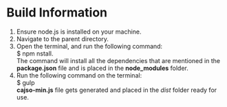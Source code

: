 # Build Information
1. Ensure node.js is installed on your machine.
2. Navigate to the parent directory.
3. Open the terminal, and run the following command:  
   $ npm nstall.  
   The command will install all the dependencies that are mentioned in the **package.json** file and is placed in the **node_modules** folder.  
4. Run the following command on the terminal:  
   $ gulp  
   **cajso-min.js** file gets generated and placed in the *dist* folder ready for use.
